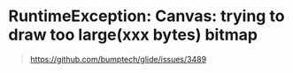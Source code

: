
# RuntimeException: Canvas: trying to draw too large(xxx bytes) bitmap



> https://github.com/bumptech/glide/issues/3489
<!--stackedit_data:
eyJoaXN0b3J5IjpbODEyOTYzMDE2XX0=
-->